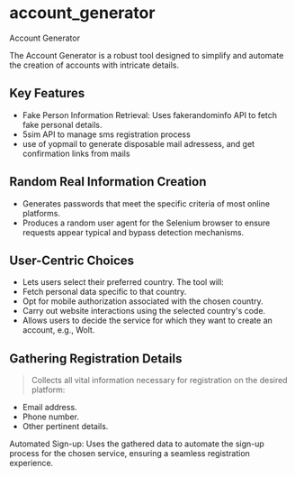 # account_generator

Account Generator

The Account Generator is a robust tool designed to simplify and automate the creation of accounts with intricate details.

## Key Features
- Fake Person Information Retrieval: Uses fakerandominfo API to fetch fake personal details.
- 5sim API to manage sms registration process
- use of yopmail to generate disposable mail adressess, and get confirmation links from mails

## Random Real Information Creation
- Generates passwords that meet the specific criteria of most online platforms.
- Produces a random user agent for the Selenium browser to ensure requests appear typical and bypass detection mechanisms.

## User-Centric Choices

- Lets users select their preferred country. The tool will:
 - Fetch personal data specific to that country.
 - Opt for mobile authorization associated with the chosen country.
 - Carry out website interactions using the selected country's code.
- Allows users to decide the service for which they want to create an account, e.g., Wolt.

## Gathering Registration Details
>Collects all vital information necessary for registration on the desired platform:

- Email address.
- Phone number.
- Other pertinent details.

Automated Sign-up: Uses the gathered data to automate the sign-up process for the chosen service, ensuring a seamless registration experience.

